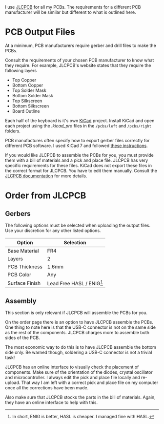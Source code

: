 I use [JLCPCB](https://jlcpcb.com/) for all my PCBs.
The requirements for a different PCB manufacturer will be similar but different to what is outlined here.

# PCB Output Files

At a minimum, PCB manufacturers require gerber and drill files to make the PCBs.

Consult the requirements of your chosen PCB manufacturer to know what they require.
For example, JLCPCB's website states that they require the following layers
* Top Copper
* Bottom Copper
* Top Solder Mask
* Bottom Solder Mask
* Top Silkscreen
* Bottom Silkscreen
* Board Outline

Each half of the keyboard is it's own [KiCad](https://www.kicad.org/) project.
Install KiCad and open each project using the *.kicad_pro* files in the `/pcbs/left` and `/pcbs/right` folders.

PCB manufactures often specify how to export gerber files correctly for different PCB software.
I used KiCad 7 and followed [these instructions](https://jlcpcb.com/help/article/how-to-generate-gerber-and-drill-files-in-kicad-7).

If you would like JLCPCB to assemble the PCBs for you, you must provide them with a bill of materials and a pick and place file.
JLCPCB has very specific requirements for these files.
KiCad does not export these files in the correct format for JLCPCB.
You have to edit them manually.
Consult the [JLCPCB documentation](https://jlcpcb.com/help/article/How-to-generate-the-BOM-and-Centroid-file-from-KiCAD) for more details.

# Order from JLCPCB

## Gerbers
The following options must be selected when uploading the output files.
Use your discretion for any other listed options.

| Option              | Selection              |
| ------------------- | ---------------------- |
| Base Material       | FR4                       |
| Layers              | 2                         |
| PCB Thickness       | 1.6mm                     |
| PCB Color           | Any                       |
| Surface Finish      | Lead Free HASL / ENIG[^1] |

## Assembly
This section is only relevant if JLCPCB will assemble the PCBs for you.

On the order page there is an option to have JLCPCB assemble the PCBs.
One thing to note here is that the USB-C connector is not on the same side as the rest of the components.
JLCPCB charges more to assemble both sides of the PCB.

The most economic way to do this is to have JLCPCB assemble the bottom side only.
Be warned though, soldering a USB-C connector is not a trivial task!

JLCPCB has an online interface to visually check the placement of components.
Make sure of the orientation of the diodes, crystal oscillator and microcontroller.
I always edit the pick and place file locally and re-upload.
That way I am left with a correct pick and place file on my computer once all the corrections have been made.

Also make sure that JLCPCB stocks the parts in the bill of materials.
Again, they have an online interface to help with this.

[^1]: In short, ENIG is better, HASL is cheaper. I managed fine with HASL.

